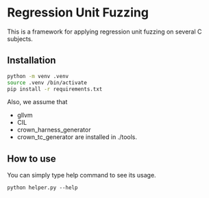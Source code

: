 # Regression Unit Fuzzing

This is a framework for applying regression unit fuzzing on several C subjects.

## Installation
```bash
python -m venv .venv
source .venv /bin/activate
pip install -r requirements.txt
```

Also, we assume that
- gllvm
- CIL
- crown_harness_generator
- crown_tc_generator
are installed in ./tools.

## How to use

You can simply type help command to see its usage.
```
python helper.py --help
```